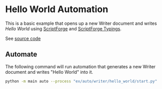 # Hello World Automation

This is a basic example that opens up a new Writer document and writes *Hello World* using [ScriptForge](https://gitlab.com/LibreOfficiant/scriptforge)
and [ScriptForge Typings](https://pypi.org/project/types-scriptforge/).

See [source code](./start.py)

## Automate

The following command will run automation that generates a new Writer document and writes "Hello World" into it.

```sh
python -m main auto --process "ex/auto/writer/hello_world/start.py"
```
